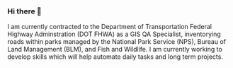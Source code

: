 ### Hi there 👋

<!--
**arielwin/arielwin** is a ✨ _special_ ✨ repository because its `README.md` (this file) appears on your GitHub profile.

Here are some ideas to get you started:

- 🔭 I’m currently working on ...
- 🌱 I’m currently learning ...
- 👯 I’m looking to collaborate on ...
- 🤔 I’m looking for help with ...
- 💬 Ask me about ...
- 📫 How to reach me: ...
- 😄 Pronouns: ...
- ⚡ Fun fact: ...
-->

I am currently contracted to the Department of Transportation Federal Highway Adminstration (DOT FHWA) as a GIS QA Specialist, inventorying roads within parks managed by the National Park Service (NPS), Bureau of Land Management (BLM), and Fish and Wildlife.
I am currently working to develop skills which will help automate daily tasks and long term projects. 
 
